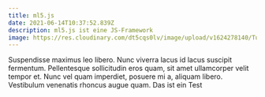 ```yaml
---
title: ml5.js
date: 2021-06-14T10:37:52.839Z
description: ml5.js ist eine JS-Framework
image: https://res.cloudinary.com/dt5cqs0lv/image/upload/v1624278140/Tutorials/header_Images_ml5_frzwf7.png
---
```

Suspendisse maximus leo libero. Nunc viverra lacus id lacus suscipit fermentum. Pellentesque sollicitudin eros quam, sit amet ullamcorper velit tempor et. Nunc vel quam imperdiet, posuere mi a, aliquam libero. Vestibulum venenatis rhoncus augue quam. Das ist ein Test